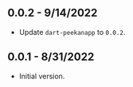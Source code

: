 ## 0.0.2 - 9/14/2022

- Update `dart-peekanapp` to `0.0.2`.

## 0.0.1 - 8/31/2022

- Initial version.
